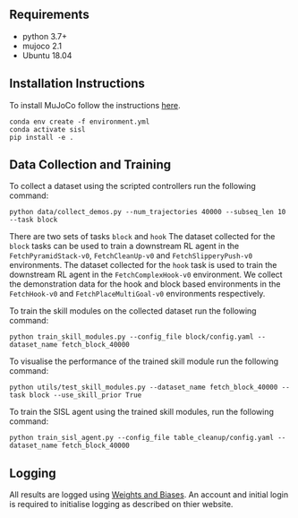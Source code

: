 ## Requirements

- python 3.7+
- mujoco 2.1
- Ubuntu 18.04

## Installation Instructions

To install MuJoCo follow the instructions [here](https://github.com/openai/mujoco-py).

```
conda env create -f environment.yml
conda activate sisl
pip install -e .
```

## Data Collection and Training
To collect a dataset using the scripted controllers run the following command:
```
python data/collect_demos.py --num_trajectories 40000 --subseq_len 10 --task block
```
There are two sets of tasks `block` and `hook`
The dataset collected for the `block` tasks can be used to train a downstream RL agent in the `FetchPyramidStack-v0`, `FetchCleanUp-v0` and `FetchSlipperyPush-v0` environments.
The dataset collected for the `hook` task is used to train the downstream RL agent in the `FetchComplexHook-v0` environment.
We collect the demonstration data for the hook and block based environments in the `FetchHook-v0` and `FetchPlaceMultiGoal-v0` environments respectively.

To train the skill modules on the collected dataset run the following command:
```
python train_skill_modules.py --config_file block/config.yaml --dataset_name fetch_block_40000
```
To visualise the performance of the trained skill module run the following command:
```
python utils/test_skill_modules.py --dataset_name fetch_block_40000 --task block --use_skill_prior True
```

To train the SISL agent using the trained skill modules, run the following command:

```
python train_sisl_agent.py --config_file table_cleanup/config.yaml --dataset_name fetch_block_40000
```
  
## Logging
  
All results are logged using [Weights and Biases](https://wandb.ai). An account and initial login is required to initialise logging as described on thier website.

